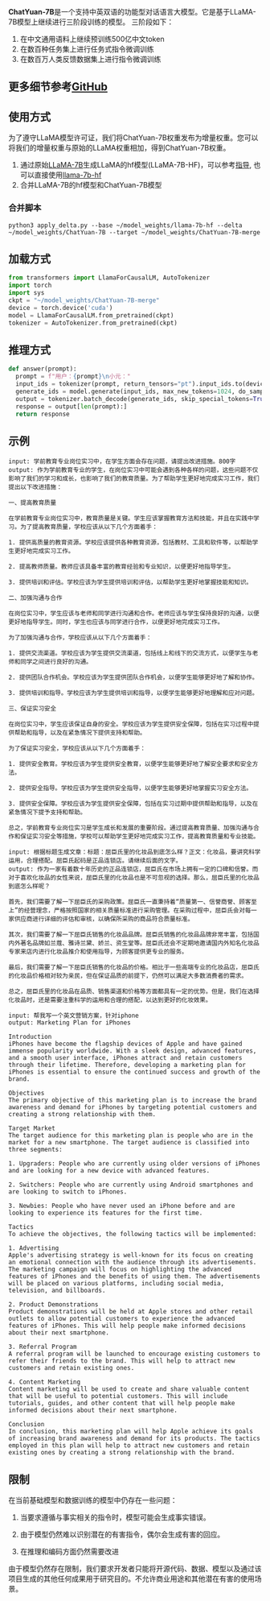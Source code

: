 
**ChatYuan-7B**是一个支持中英双语的功能型对话语言大模型。它是基于LLaMA-7B模型上继续进行三阶段训练的模型。
三阶段如下：
1. 在中文通用语料上继续预训练500亿中文token
2. 在数百种任务集上进行任务式指令微调训练
3. 在数百万人类反馈数据集上进行指令微调训练


## 更多细节参考[GitHub](https://github.com/clue-ai/ChatYuan-7B)

## 使用方式
为了遵守LLaMA模型许可证，我们将ChatYuan-7B权重发布为增量权重。您可以将我们的增量权重与原始的LLaMA权重相加，得到ChatYuan-7B权重。

1. 通过原始[LLaMA-7B](https://github.com/facebookresearch/llama)生成LLaMA的hf模型(LLaMA-7B-HF)，可以参考[指导](https://huggingface.co/docs/transformers/main/model_doc/llama), 也可以直接使用[llama-7b-hf](https://huggingface.co/decapoda-research/llama-7b-hf)
2. 合并LLaMA-7B的hf模型和ChatYuan-7B模型
### 合并脚本
```shell
python3 apply_delta.py --base ~/model_weights/llama-7b-hf --delta ~/model_weights/ChatYuan-7B --target ~/model_weights/ChatYuan-7B-merge
```

## 加载方式

```python
from transformers import LlamaForCausalLM, AutoTokenizer
import torch
import sys
ckpt = "~/model_weights/ChatYuan-7B-merge"
device = torch.device('cuda')
model = LlamaForCausalLM.from_pretrained(ckpt)
tokenizer = AutoTokenizer.from_pretrained(ckpt)
```

## 推理方式

```python
def answer(prompt):
  prompt = f"用户：{prompt}\n小元："
  input_ids = tokenizer(prompt, return_tensors="pt").input_ids.to(device)
  generate_ids = model.generate(input_ids, max_new_tokens=1024, do_sample = True, temperature = 0.7)
  output = tokenizer.batch_decode(generate_ids, skip_special_tokens=True, clean_up_tokenization_spaces=False)[0]
  response = output[len(prompt):]
  return response
```

## 示例

```
input: 学前教育专业岗位实习中，在学生方面会存在问题，请提出改进措施。800字
output: 作为学前教育专业的学生，在岗位实习中可能会遇到各种各样的问题，这些问题不仅影响了我们的学习和成长，也影响了我们的教育质量。为了帮助学生更好地完成实习工作，我们提出以下改进措施：

一、提高教育质量

在学前教育专业岗位实习中，教育质量是关键。学生应该掌握教育方法和技能，并且在实践中学习。为了提高教育质量，学校应该从以下几个方面着手：

1. 提供高质量的教育资源。学校应该提供各种教育资源，包括教材、工具和软件等，以帮助学生更好地完成实习工作。

2. 提高教师质量。教师应该具备丰富的教育经验和专业知识，以便更好地指导学生。

3. 提供培训和评估。学校应该为学生提供培训和评估，以帮助学生更好地掌握技能和知识。

二、加强沟通与合作

在岗位实习中，学生应该与老师和同学进行沟通和合作。老师应该与学生保持良好的沟通，以便更好地指导学生。同时，学生也应该与同学进行合作，以便更好地完成实习工作。

为了加强沟通与合作，学校应该从以下几个方面着手：

1. 提供交流渠道。学校应该为学生提供交流渠道，包括线上和线下的交流方式，以便学生与老师和同学之间进行良好的沟通。

2. 提供团队合作机会。学校应该为学生提供团队合作机会，以便学生能够更好地了解和协作。

3. 提供培训和指导。学校应该为学生提供培训和指导，以便学生能够更好地理解和应对问题。

三、保证实习安全

在岗位实习中，学生应该保证自身的安全。学校应该为学生提供安全保障，包括在实习过程中提供帮助和指导，以及在紧急情况下提供支持和帮助。

为了保证实习安全，学校应该从以下几个方面着手：

1. 提供安全教育。学校应该为学生提供安全教育，以便学生能够更好地了解安全要求和安全方法。

2. 提供安全指导。学校应该为学生提供安全指导，以便学生能够更好地掌握实习安全方法。

3. 提供安全保障。学校应该为学生提供安全保障，包括在实习过期中提供帮助和指导，以及在紧急情况下提予支持和帮助。

总之，学前教育专业岗位实习是学生成长和发展的重要阶段。通过提高教育质量、加强沟通与合作和保证实习安全等措施，学校可以帮助学生更好地完成实习工作，提高教育质量和专业技能。
```

```
input: 根据标题生成文章：标题：屈臣氏里的化妆品到底怎么样？正文：化妆品，要讲究科学运用，合理搭配。屈臣氏起码是正品连锁店。请继续后面的文字。
output: 作为一家有着数十年历史的正品连锁店，屈臣氏在市场上拥有一定的口碑和信誉。而对于喜欢化妆品的女性来说，屈臣氏里的化妆品也是不可忽视的选择。那么，屈臣氏里的化妆品到底怎么样呢？

首先，我们需要了解一下屈臣氏的采购政策。屈臣氏一直秉持着“质量第一、信誉商誉、顾客至上”的经营理念，严格按照国家的相关质量标准进行采购管理。在采购过程中，屈臣氏会对每一家供应商进行详细的评估和审核，以确保所采购的商品符合质量标准。

其次，我们需要了解一下屈臣氏销售的化妆品品牌。屈臣氏销售的化妆品品牌非常丰富，包括国内外著名品牌如兰蔻、雅诗兰黛、娇兰、资生堂等。屈臣氏还会不定期地邀请国内外知名化妆品专家来店内进行化妆品推介和使用指导，为顾客提供更专业的服务。

最后，我们需要了解一下屈臣氏销售的化妆品的价格。相比于一些高端专业的化妆品店，屈臣氏的化妆品价格相对较为亲民，但在保证品质的前提下，仍然可以满足大多数消费者的需求。

总之，屈臣氏里的化妆品在品质、销售渠道和价格等方面都具有一定的优势。但是，我们在选择化妆品时，还是需要注重科学的运用和合理的搭配，以达到更好的化妆效果。

```

```
input: 帮我写一个英文营销方案，针对iphone
output: Marketing Plan for iPhones

Introduction
iPhones have become the flagship devices of Apple and have gained immense popularity worldwide. With a sleek design, advanced features, and a smooth user interface, iPhones attract and retain customers through their lifetime. Therefore, developing a marketing plan for iPhones is essential to ensure the continued success and growth of the brand.

Objectives
The primary objective of this marketing plan is to increase the brand awareness and demand for iPhones by targeting potential customers and creating a strong relationship with them.

Target Market
The target audience for this marketing plan is people who are in the market for a new smartphone. The target audience is classified into three segments:

1. Upgraders: People who are currently using older versions of iPhones and are looking for a new device with advanced features.

2. Switchers: People who are currently using Android smartphones and are looking to switch to iPhones.

3. Newbies: People who have never used an iPhone before and are looking to experience its features for the first time.

Tactics
To achieve the objectives, the following tactics will be implemented:

1. Advertising
Apple's advertising strategy is well-known for its focus on creating an emotional connection with the audience through its advertisements. The marketing campaign will focus on highlighting the advanced features of iPhones and the benefits of using them. The advertisements will be placed on various platforms, including social media, television, and billboards.

2. Product Demonstrations
Product demonstrations will be held at Apple stores and other retail outlets to allow potential customers to experience the advanced features of iPhones. This will help people make informed decisions about their next smartphone.

3. Referral Program
A referral program will be launched to encourage existing customers to refer their friends to the brand. This will help to attract new customers and retain existing ones.

4. Content Marketing
Content marketing will be used to create and share valuable content that will be useful to potential customers. This will include tutorials, guides, and other content that will help people make informed decisions about their next smartphone.

Conclusion
In conclusion, this marketing plan will help Apple achieve its goals of increasing brand awareness and demand for its products. The tactics employed in this plan will help to attract new customers and retain existing ones by creating a strong relationship with the brand.
```


## 限制

在当前基础模型和数据训练的模型中仍存在一些问题：

1. 当要求遵循与事实相关的指令时，模型可能会生成事实错误。
  
2. 由于模型仍然难以识别潜在的有害指令，偶尔会生成有害的回应。
  
3. 在推理和编码方面仍然需要改进

由于模型仍然存在限制，我们要求开发者只能将开源代码、数据、模型以及通过该项目生成的其他任何成果用于研究目的。不允许商业用途和其他潜在有害的使用场景。
